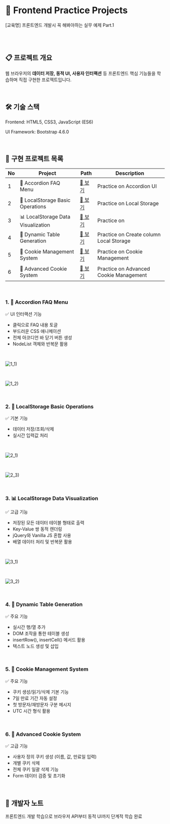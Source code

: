 🚀 Frontend Practice Projects
================================
[교육명] 프론트엔드 개발시 꼭 해봐야하는 실무 예제 Part.1

<br><br>

## 📋 프로젝트 개요
웹 브라우저의 **데이터 저장, 동적 UI, 사용자 인터랙션** 등 프론트엔드 핵심 기능들을 학습하며 직접 구현한 프로젝트입니다.

<br>

## 🛠 기술 스택

Frontend: HTML5, CSS3, JavaScript (ES6)

UI Framework: Bootstrap 4.6.0

<br>

## 🎯 구현 프로젝트 목록
| No | Project | Path | Description |
|------|--------------------|-----------|------|
| 1 | 🎵 Accordion FAQ Menu | [🔗 보기](./1_faqPage_accordion) | Practice on Accordion UI |
| 2 | 💾 LocalStorage Basic Operations | [🔗 보기](./2_localStorage) | Practice on Local Storage |
| 3 | 📊 LocalStorage Data Visualization | [🔗 보기](./2-2_localStorage_ctable) | Practice on  |
| 4 | 🔧 Dynamic Table Generation | [🔗 보기](./2-3_localStorage_createRowColumn) | Practice on Create column Local Storage |
| 5 | 🍪 Cookie Management System | [🔗 보기](./3-1_cookieControl) | Practice on Cookie Management |
| 6 | 🍪 Advanced Cookie System | [🔗 보기](./3-2_cookieControl_allDel) | Practice on Advanced Cookie Management |

<br>

### 1. 🎵 Accordion FAQ Menu

✅ UI 인터랙션 기능

- 클릭으로 FAQ 내용 토글
- 부드러운 CSS 애니메이션
- 전체 아코디언 바 닫기 버튼 생성
- NodeList 객체와 반복문 활용

<br>

![1_1)](https://github.com/user-attachments/assets/1a7c3743-ed52-46da-a271-215d35254337) 

<br>

![1_2)](https://github.com/user-attachments/assets/0814de76-8b69-453f-9144-49fd6af68705)

<br>

### 2. 💾 LocalStorage Basic Operations

✅ 기본 기능

- 데이터 저장/조회/삭제
- 실시간 입력값 처리

<br>

![2_1)](https://github.com/user-attachments/assets/49979f26-ad0f-41aa-a713-ba30c4161598)

<br>

![2_3)](https://github.com/user-attachments/assets/288133a4-58ee-46ae-ad0e-bad4adf1bd2e)

<br>

### 3. 📊 LocalStorage Data Visualization

✅ 고급 기능

- 저장된 모든 데이터 테이블 형태로 출력
- Key-Value 쌍 동적 렌더링
- jQuery와 Vanilla JS 혼합 사용
- 배열 데이터 처리 및 반복문 활용

<br>

![3_1)](https://github.com/user-attachments/assets/3cb870e9-ca4e-490c-93d8-dad197e17405)

<br>

![3_2)](https://github.com/user-attachments/assets/3713c1a2-7f78-40f2-a5b7-29c39c1b72a0)

<br>

### 4. 🔧 Dynamic Table Generation

✅ 주요 기능

- 실시간 행/열 추가
- DOM 조작을 통한 테이블 생성
- insertRow(), insertCell() 메서드 활용
- 텍스트 노드 생성 및 삽입

<br>

### 5. 🍪 Cookie Management System

✅ 주요 기능

* 쿠키 생성/읽기/삭제 기본 기능
* 7일 만료 기간 자동 설정
* 첫 방문자/재방문자 구분 메시지
* UTC 시간 형식 활용

<br>

### 6. 🍪 Advanced Cookie System

✅ 고급 기능

- 사용자 정의 쿠키 생성 (이름, 값, 만료일 입력)
- 개별 쿠키 삭제
- 전체 쿠키 일괄 삭제 기능
- Form 데이터 검증 및 초기화

<br>

## 👤 개발자 노트
프론트엔드 개발 학습으로 브라우저 API부터 동적 UI까지 단계적 학습 완료

